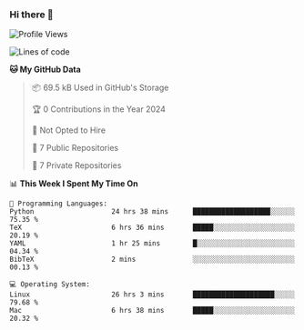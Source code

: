 ### Hi there 👋

<!--
**huayuan4396/huayuan4396** is a ✨ _special_ ✨ repository because its `README.md` (this file) appears on your GitHub profile.

Here are some ideas to get you started:

- 🔭 I’m currently working on ...
- 🌱 I’m currently learning ...
- 👯 I’m looking to collaborate on ...
- 🤔 I’m looking for help with ...
- 💬 Ask me about ...
- 📫 How to reach me: ...
- 😄 Pronouns: ...
- ⚡ Fun fact: ...
-->

<!--START_SECTION:waka-->
![Profile Views](http://img.shields.io/badge/Profile%20Views-0-blue)

![Lines of code](https://img.shields.io/badge/From%20Hello%20World%20I%27ve%20Written-5.6%20thousand%20lines%20of%20code-blue)

**🐱 My GitHub Data** 

> 📦 69.5 kB Used in GitHub's Storage 
 > 
> 🏆 0 Contributions in the Year 2024
 > 
> 🚫 Not Opted to Hire
 > 
> 📜 7 Public Repositories 
 > 
> 🔑 7 Private Repositories 
 > 
📊 **This Week I Spent My Time On** 

```text
💬 Programming Languages: 
Python                   24 hrs 38 mins      ███████████████████░░░░░░   75.35 % 
TeX                      6 hrs 36 mins       █████░░░░░░░░░░░░░░░░░░░░   20.19 % 
YAML                     1 hr 25 mins        █░░░░░░░░░░░░░░░░░░░░░░░░   04.34 % 
BibTeX                   2 mins              ░░░░░░░░░░░░░░░░░░░░░░░░░   00.13 % 

💻 Operating System: 
Linux                    26 hrs 3 mins       ████████████████████░░░░░   79.68 % 
Mac                      6 hrs 38 mins       █████░░░░░░░░░░░░░░░░░░░░   20.32 % 
```


<!--END_SECTION:waka-->
